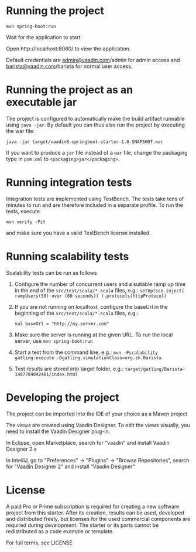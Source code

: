 # Running the project

`mvn spring-boot:run`

Wait for the application to start

Open http://localhost:8080/ to view the application.

Default credentials are admin@vaadin.com/admin for admin access and
barista@vaadin.com/barista for normal user access.

# Running the project as an executable jar

The project is configured to automatically make the build artifact runnable using `java -jar`.
By default you can thus also run the project by executing the war file:
```
java -jar target/vaadin8-springboot-starter-1.0-SNAPSHOT.war
```

If you want to produce a `jar` file instead of a `war` file, change the packaging type in `pom.xml` to `<packaging>jar</packaging>`.

# Running integration tests

Integration tests are implemented using TestBench. The tests take tens of minutes to run and are therefore included in a separate profile. To run the tests, execute

`mvn verify -Pit`

and make sure you have a valid TestBench license installed.

# Running scalability tests

Scalability tests can be run as follows

1. Configure the number of concurrent users and a suitable ramp up time in the end of the `src/test/scala/*.scala` files, e.g.:
	```setUp(scn.inject( rampUsers(50) over (60 seconds)) ).protocols(httpProtocol)```

2. If you are not running on localhost, configure the baseUrl in the beginning of the `src/test/scala/*.scala` files, e.g.:

	```val baseUrl = "http://my.server.com"```

3. Make sure the server is running at the given URL. To run the local server, use
  ```mvn spring-boot:run```

4. Start a test from the command line, e.g.:
	 ```mvn -Pscalability gatling:execute -Dgatling.simulationClass=org.zk.Barista```

5. Test results are stored into target folder, e.g.:
	```target/gatling/Barista-1487784042461/index.html```

# Developing the project

The project can be imported into the IDE of your choice as a Maven project

The views are created using Vaadin Designer. To edit the views visually,
you need to install the Vaadin Designer plug-in.

In Eclipse, open Marketplace, search for "vaadin" and install Vaadin
Designer 2.x

In IntelliJ, go to "Preferences" -> "Plugins" -> "Browse Repositories",
search for "Vaadin Designer 2" and install "Vaadin Designer"

# License
A paid Pro or Prime subscription is required for creating a new software project from this starter. After its creation, results can be used, developed and distributed freely, but licenses for the used commercial components are required during development. The starter or its parts cannot be redistributed as a code example or template.

For full terms, see LICENSE
